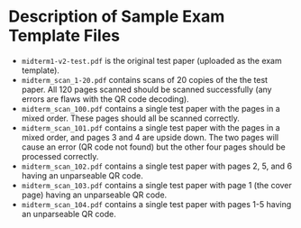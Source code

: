 # Description of Sample Exam Template Files

- `midterm1-v2-test.pdf` is the original test paper (uploaded as the exam template).
- `midterm_scan_1-20.pdf` contains scans of 20 copies of the the test paper. 
  All 120 pages scanned should be scanned successfully (any errors are flaws with the QR code decoding).
- `midterm_scan_100.pdf` contains a single test paper with the pages in a mixed order.
  These pages should all be scanned correctly.
- `midterm_scan_101.pdf` contains a single test paper with the pages in a mixed order, and pages 3 and 4 are upside down.
  The two pages will cause an error (QR code not found) but the other four pages should be processed correctly.
- `midterm_scan_102.pdf` contains a single test paper with pages 2, 5, and 6 having an unparseable QR code.
- `midterm_scan_103.pdf` contains a single test paper with page 1 (the cover page) having an unparseable QR code.
- `midterm_scan_104.pdf` contains a single test paper with pages 1-5 having an unparseable QR code.
